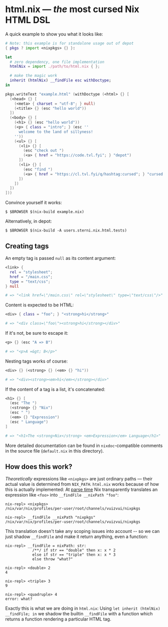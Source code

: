 # html.nix — _the_ most cursed Nix HTML DSL

A quick example to show you what it looks like:

```nix
# Note: this example is for standalone usage out of depot
{ pkgs ? import <nixpkgs> {} }:

let
  # zero dependency, one file implementation
  htmlNix = import ./path/to/html.nix { };

  # make the magic work
  inherit (htmlNix) __findFile esc withDoctype;
in

pkgs.writeText "example.html" (withDoctype (<html> {} [
  (<head> {} [
    (<meta> { charset = "utf-8"; } null)
    (<title> {} (esc "hello world"))
  ])
  (<body> {} [
    (<h1> {} (esc "hello world"))
    (<p> { class = "intro"; } (esc ''
      welcome to the land of sillyness!
    ''))
    (<ul> {} [
      (<li> {} [
        (esc "check out ")
        (<a> { href = "https://code.tvl.fyi"; } "depot")
      ])
      (<li> {} [
        (esc "find ")
        (<a> { href = "https://cl.tvl.fyi/q/hashtag:cursed"; } "cursed things")
      ])
    ])
  ])
]))
```

Convince yourself it works:

```console
$ $BROWSER $(nix-build example.nix)
```

Alternatively, in depot:

```console
$ $BROWSER $(nix-build -A users.sterni.nix.html.tests)
```

## Creating tags

An empty tag is passed `null` as its content argument:

```nix
<link> {
  rel = "stylesheet";
  href = "/main.css";
  type = "text/css";
} null

# => "<link href=\"/main.css\" rel=\"stylesheet\" type=\"text/css\"/>"
```

Content is expected to be HTML:

```nix
<div> { class = "foo"; } "<strong>hi</strong>"

# => "<div class=\"foo\"><strong>hi</strong></div>"
```

If it's not, be sure to escape it:

```nix
<p> {} (esc "A => B")

# => "<p>A =&gt; B</p>"
```

Nesting tags works of course:

```nix
<div> {} (<strong> {} (<em> {} "hi"))

# => "<div><strong><em>hi</em></strong></div>"
```

If the content of a tag is a list, it's concatenated:

```nix
<h1> {} [
  (esc "The ")
  (<strong> {} "Nix")
  (esc " ")
  (<em> {} "Expression")
  (esc " Language")
]

# => "<h1>The <strong>Nix</strong> <em>Expression</em> Language</h1>"
```

More detailed documentation can be found in `nixdoc`-compatible
comments in the source file (`default.nix` in this directory).

## How does this work?

*Theoretically* expressions like `<nixpkgs>` are just ordinary paths —
their actual value is determined from `NIX_PATH`. `html.nix` works
because of how this is actually implemented: At [parse time][spath-parsing]
Nix transparently translates an expression like `<foo>` into
`__findFile __nixPath "foo"`:

```
nix-repl> <nixpkgs>
/nix/var/nix/profiles/per-user/root/channels/vuizvui/nixpkgs

nix-repl> __findFile __nixPath "nixpkgs"
/nix/var/nix/profiles/per-user/root/channels/vuizvui/nixpkgs
```

This translation doesn't take any scoping issues into account --
so we can just shadow `__findFile` and make it return anything,
even a function:

```
nix-repl> __findFile = nixPath: str:
            /**/ if str == "double" then x: x * 2
            else if str == "triple" then x: x * 3
            else throw "what?"

nix-repl> <double> 2
4

nix-repl> <triple> 3
9

nix-repl> <quadruple> 4
error: what?
```

Exactly this is what we are doing in `html.nix`:
Using `let inherit (htmlNix) __findFile; in` we shadow the builtin `__findFile`
with a function which returns a function rendering a particular HTML tag.

[spath-parsing]: https://github.com/NixOS/nix/blob/293220bed5a75efc963e33c183787e87e55e28d9/src/libexpr/parser.y#L410-L416

